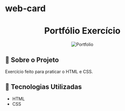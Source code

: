 # web-card

<h1 align="center">Portfólio Exercício</h1>

<div align="center" id="top">
  <img src="./img/portfolio-design.png" alt="Portfolio"/>

</div>

## 📁 Sobre o Projeto

Exercício feito para praticar o HTML e CSS.

##

## 🚀 Tecnologias Utilizadas

- HTML
- CSS
